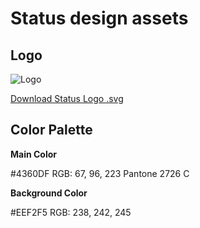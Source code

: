 # Status design assets

## Logo

![Logo](https://github.com/status-im/design-guides/blob/master/logo%402x.png "Logo")

[Download Status Logo .svg](https://raw.githubusercontent.com/status-im/design-guides/master/status-logo.svg)

## Color Palette


**Main Color**

#4360DF
RGB: 67, 96, 223
Pantone 2726 C

**Background Color**

#EEF2F5
RGB: 238, 242, 245
